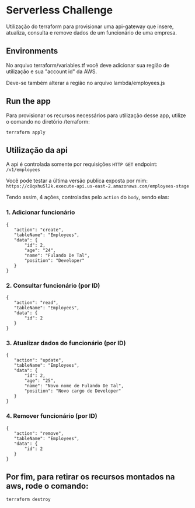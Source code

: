 # Serverless Challenge

Utilização do terraform para provisionar uma api-gateway que insere, atualiza, consulta e remove dados de um funcionário de uma empresa.

## Environments

No arquivo terraform/variables.tf você deve adicionar sua região de utilização e sua "account id" da AWS.

Deve-se também alterar a região no arquivo lambda/employees.js

## Run the app

Para provisionar os recursos necessários para utilização desse app, utilize o comando no diretório /terraform:

```terraform apply```

## Utilização da api

A api é controlada somente por requisições `HTTP GET` endpoint: `/v1/employees` 

Você pode testar a última versão publica exposta por mim: `https://c8qxhu5l2k.execute-api.us-east-2.amazonaws.com/employees-stage`

Tendo assim, 4 ações, controladas pelo  `action` do `body`, sendo elas:

### 1. Adicionar funcionário
 ```
{ 
    "action": "create",
    "tableName": "Employees",
    "data": {
        "id": 2,
        "age": "24",
        "name": "Fulando De Tal",
        "position": "Developer"
    }
}
 ```

 ### 2. Consultar funcionário (por ID)
 ```
{ 
    "action": "read",
    "tableName": "Employees",
    "data": {
        "id": 2
    }
}
 ```

 ### 3. Atualizar dados do funcionário (por ID)
 ```
{ 
    "action": "update",
    "tableName": "Employees",
    "data": {
        "id": 2,
        "age": "25",
        "name": "Novo nome de Fulando De Tal",
        "position": "Novo cargo de Developer"
    }
}
 ```

### 4. Remover funcionário (por ID)
 ```
{ 
    "action": "remove",
    "tableName": "Employees",
    "data": {
        "id": 2
    }
}
 ```
## Por fim, para retirar os recursos montados na aws, rode o comando:

``` terraform destroy ```

